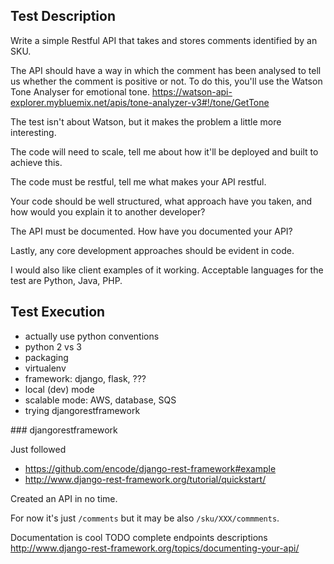 ## Test Description


Write a simple Restful API that takes and stores comments identified by an SKU.

The API should have a way in which the comment has been analysed to tell us whether the
comment is positive or not. To do this, you'll use the Watson Tone Analyser for emotional tone.
https://watson-api-explorer.mybluemix.net/apis/tone-analyzer-v3#!/tone/GetTone

The test isn't about Watson, but it makes the problem a little more interesting.

The code will need to scale, tell me about how it'll be deployed and built to achieve this.

The code must be restful, tell me what makes your API restful.

Your code should be well structured, what approach have you taken, and how would you
explain it to another developer?

The API must be documented. How have you documented your API?

Lastly, any core development approaches should be evident in code.

I would also like client examples of it working. Acceptable languages for the test are Python, Java, PHP.


## Test Execution

- actually use python conventions
- python 2 vs 3
- packaging
- virtualenv
- framework: django, flask, ???
- local (dev) mode
- scalable mode: AWS, database, SQS
- trying djangorestframework

### djangorestframework

Just followed

- https://github.com/encode/django-rest-framework#example
- http://www.django-rest-framework.org/tutorial/quickstart/

Created an API in no time.

For now it's just `/comments` but it may be also `/sku/XXX/commments`.

Documentation is cool TODO complete endpoints descriptions http://www.django-rest-framework.org/topics/documenting-your-api/
